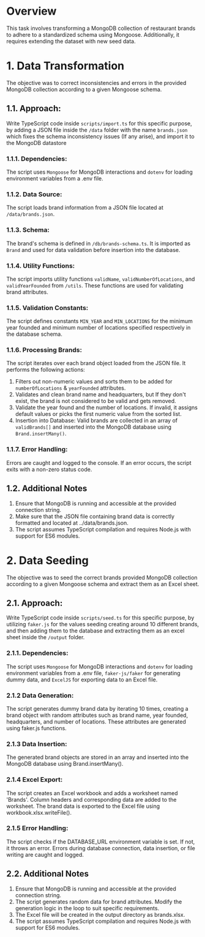 # Overview
This task involves transforming a MongoDB collection of restaurant brands to adhere to a standardized schema using Mongoose. Additionally, it requires extending the dataset with new seed data.

# 1. Data Transformation
The objective was to correct inconsistencies and errors in the provided MongoDB collection according to a given Mongoose schema.

## 1.1. Approach: 
Write TypeScript code inside `scripts/import.ts` for this specific purpose, by adding a JSON file inside the `/data` folder with the name `brands.json` which fixes the schema inconsistency issues (If any arise), and import it to the MongoDB datastore

### 1.1.1. **Dependencies**:
The script uses `Mongoose` for MongoDB interactions and `dotenv` for loading environment variables from a .env file.

### 1.1.2. **Data Source**:
The script loads brand information from a JSON file located at `/data/brands.json`.

### 1.1.3. **Schema**:
The brand's schema is defined in `/db/brands-schema.ts`. It is imported as `Brand` and used for data validation before insertion into the database.

### 1.1.4. **Utility Functions**:
The script imports utility functions `validName`, `validNumberOfLocations`, and `validYearFounded` from `/utils`. These functions are used for validating brand attributes.

### 1.1.5. **Validation Constants**:
The script defines constants `MIN_YEAR` and `MIN_LOCATIONS` for the minimum year founded and minimum number of locations specified respectively in the database schema.

### 1.1.6. **Processing Brands**:
The script iterates over each brand object loaded from the JSON file. It performs the following actions:

1. Filters out non-numeric values and sorts them to be added for `numberOfLocations` & `yearFounded` attributes.
2. Validates and clean brand name and headquarters, but If they don't exist, the brand is not considered to be valid and gets removed.
3. Validate the year found and the number of locations. If invalid, it assigns default values or picks the first numeric value from the sorted list.
4. Insertion into Database: Valid brands are collected in an array of `validBrands[]` and inserted into the MongoDB database using `Brand.insertMany()`.

### 1.1.7. **Error Handling**:
Errors are caught and logged to the console. If an error occurs, the script exits with a non-zero status code.

## 1.2. Additional Notes
1. Ensure that MongoDB is running and accessible at the provided connection string.
2. Make sure that the JSON file containing brand data is correctly formatted and located at ../data/brands.json.
3. The script assumes TypeScript compilation and requires Node.js with support for ES6 modules.

# 2. Data Seeding
The objective was to seed the correct brands provided MongoDB collection according to a given Mongoose schema and extract them as an Excel sheet.

## 2.1. Approach: 
Write TypeScript code inside `scripts/seed.ts` for this specific purpose, by utilizing `faker.js` for the values seeding creating around 10 different brands, and then adding them to the database and extracting them as an excel sheet inside the `/output` folder.

### 2.1.1. **Dependencies**:
The script uses `Mongoose` for MongoDB interactions and `dotenv` for loading environment variables from a .env file, `faker-js/faker` for generating dummy data, and `ExcelJS` for exporting data to an Excel file.

### 2.1.2 **Data Generation**: 
The script generates dummy brand data by iterating 10 times, creating a brand object with random attributes such as brand name, year founded, headquarters, and number of locations. These attributes are generated using faker.js functions.

### 2.1.3 **Data Insertion**:
The generated brand objects are stored in an array and inserted into the MongoDB database using Brand.insertMany().

### 2.1.4 **Excel Export**:
The script creates an Excel workbook and adds a worksheet named 'Brands'. Column headers and corresponding data are added to the worksheet. The brand data is exported to the Excel file using workbook.xlsx.writeFile().

### 2.1.5 **Error Handling**:
The script checks if the DATABASE_URL environment variable is set. If not, it throws an error. Errors during database connection, data insertion, or file writing are caught and logged.

## 2.2. Additional Notes
1. Ensure that MongoDB is running and accessible at the provided connection string.
2. The script generates random data for brand attributes. Modify the generation logic in the loop to suit specific requirements.
3. The Excel file will be created in the output directory as brands.xlsx.
4. The script assumes TypeScript compilation and requires Node.js with support for ES6 modules.
